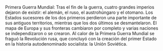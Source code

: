Primera Guerra Mundial: Tras el fin de la guerra, cuatro grandes imperios dejaron de existir: el alemán, el ruso, el austrohúngaro y el otomano. Los Estados sucesores de los dos primeros perdieron una parte importante de sus antiguos territorios, mientras que los dos últimos se desmantelaron. El mapa de Europa y sus fronteras cambiaron por completo y varias naciones se independizaron o se crearon. Al calor de la Primera Guerra Mundial se fraguó la Revolución rusa, que concluyó con la creación del primer Estado en la historia autodenominado socialista: la Unión Soviética.
